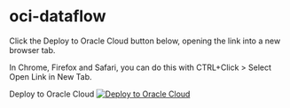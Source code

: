 # oci-dataflow



Click the Deploy to Oracle Cloud button below, opening the link into a new browser tab.

In Chrome, Firefox and Safari, you can do this with CTRL+Click > Select Open Link in New Tab.

Deploy to Oracle Cloud
[![Deploy to Oracle Cloud](https://oci-resourcemanager-plugin.plugins.oci.oraclecloud.com/latest/deploy-to-oracle-cloud.svg)](https://cloud.oracle.com/resourcemanager/stacks/create?zipUrl=https://github.com/bharathsajjala/oci-dataflow/releases/tag/v1.zip)


